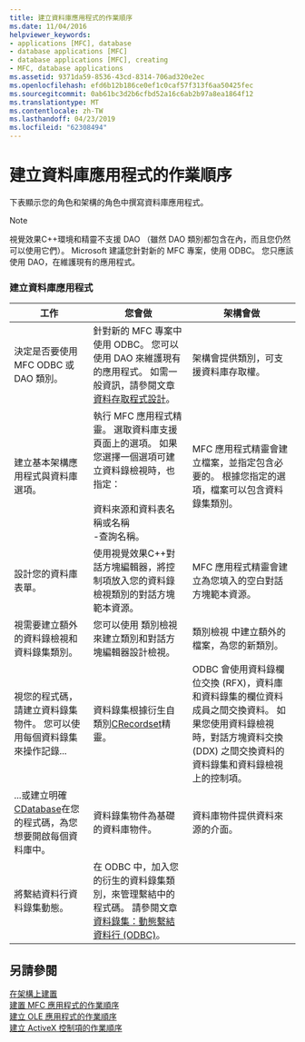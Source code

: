 ```yaml
---
title: 建立資料庫應用程式的作業順序
ms.date: 11/04/2016
helpviewer_keywords:
- applications [MFC], database
- database applications [MFC]
- database applications [MFC], creating
- MFC, database applications
ms.assetid: 9371da59-8536-43cd-8314-706ad320e2ec
ms.openlocfilehash: efd6b12b186ce0ef1c0caf57f313f6aa50425fec
ms.sourcegitcommit: 0ab61bc3d2b6cfbd52a16c6ab2b97a8ea1864f12
ms.translationtype: MT
ms.contentlocale: zh-TW
ms.lasthandoff: 04/23/2019
ms.locfileid: "62308494"
---
```

# <a name="sequence-of-operations-for-creating-database-applications"></a>建立資料庫應用程式的作業順序

下表顯示您的角色和架構的角色中撰寫資料庫應用程式。

> [!NOTE]
>  視覺效果C++環境和精靈不支援 DAO （雖然 DAO 類別都包含在內，而且您仍然可以使用它們）。 Microsoft 建議您針對新的 MFC 專案，使用 ODBC。 您只應該使用 DAO，在維護現有的應用程式。

### <a name="creating-database-applications"></a>建立資料庫應用程式

|工作|您會做|架構會做|
|----------|------------|------------------------|
|決定是否要使用 MFC ODBC 或 DAO 類別。|針對新的 MFC 專案中使用 ODBC。 您可以使用 DAO 來維護現有的應用程式。 如需一般資訊，請參閱文章[資料存取程式設計](../data/data-access-programming-mfc-atl.md)。|架構會提供類別，可支援資料庫存取權。|
|建立基本架構應用程式與資料庫選項。|執行 MFC 應用程式精靈。 選取資料庫支援頁面上的選項。 如果您選擇一個選項可建立資料錄檢視時，也指定：<br /><br />資料來源和資料表名稱或名稱<br />-查詢名稱。|MFC 應用程式精靈會建立檔案，並指定包含必要的。 根據您指定的選項，檔案可以包含資料錄集類別。|
|設計您的資料庫表單。|使用視覺效果C++對話方塊編輯器，將控制項放入您的資料錄檢視類別的對話方塊範本資源。|MFC 應用程式精靈會建立為您填入的空白對話方塊範本資源。|
|視需要建立額外的資料錄檢視和資料錄集類別。|您可以使用 類別檢視來建立類別和對話方塊編輯器設計檢視。|類別檢視 中建立額外的檔案，為您的新類別。|
|視您的程式碼，請建立資料錄集物件。 您可以使用每個資料錄集來操作記錄...|資料錄集根據衍生自類別[CRecordset](../mfc/reference/crecordset-class.md)精靈。|ODBC 會使用資料錄欄位交換 (RFX)，資料庫和資料錄集的欄位資料成員之間交換資料。 如果您使用資料錄檢視時，對話方塊資料交換 (DDX) 之間交換資料的資料錄集和資料錄檢視上的控制項。|
|...或建立明確[CDatabase](../mfc/reference/cdatabase-class.md)在您的程式碼，為您想要開啟每個資料庫中。|資料錄集物件為基礎的資料庫物件。|資料庫物件提供資料來源的介面。|
|將繫結資料行資料錄集動態。|在 ODBC 中，加入您的衍生的資料錄集類別，來管理繫結中的程式碼。 請參閱文章[資料錄集：動態繫結資料行 (ODBC)](../data/odbc/recordset-dynamically-binding-data-columns-odbc.md)。||

## <a name="see-also"></a>另請參閱

[在架構上建置](../mfc/building-on-the-framework.md)<br/>
[建置 MFC 應用程式的作業順序](../mfc/sequence-of-operations-for-building-mfc-applications.md)<br/>
[建立 OLE 應用程式的作業順序](../mfc/sequence-of-operations-for-creating-ole-applications.md)<br/>
[建立 ActiveX 控制項的作業順序](../mfc/sequence-of-operations-for-creating-activex-controls.md)
